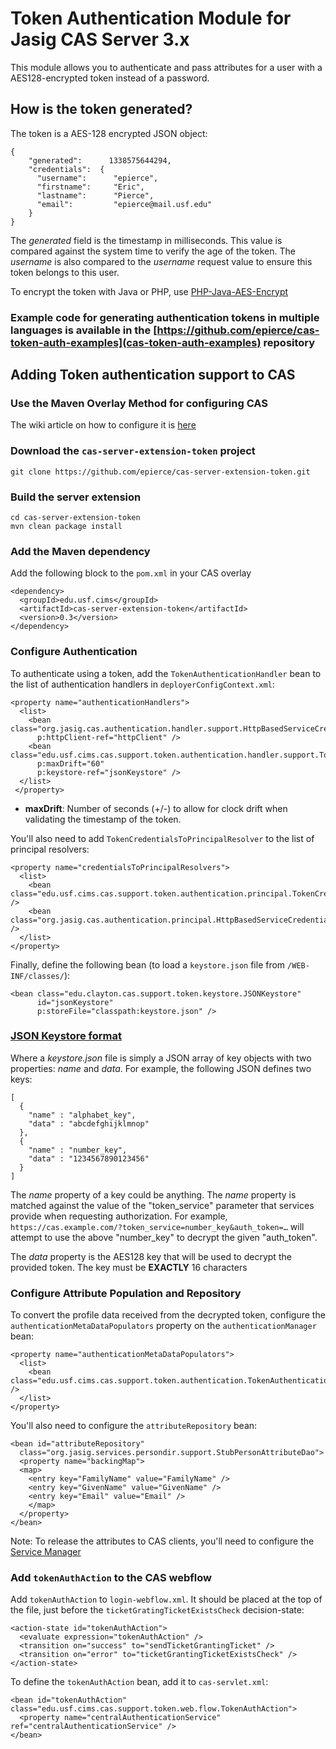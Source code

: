 # Token Authentication Module for Jasig CAS Server 3.x

This module allows you to authenticate and pass attributes for a user with a AES128-encrypted token instead of a password.   

## How is the token generated?
The token is a AES-128 encrypted JSON object:

```
{   
    "generated":      1338575644294,
    "credentials":  {
      "username":      "epierce",
      "firstname":     "Eric",
      "lastname":      "Pierce",
      "email":         "epierce@mail.usf.edu"
    }
}
```

The _generated_ field is the timestamp in milliseconds.  This value is compared against the system time to verify the age of the token.  The _username_ is also compared to the _username_ request value to ensure this token belongs to this user.

To encrypt the token with Java or PHP, use [PHP-Java-AES-Encrypt](https://github.com/stevenholder/PHP-Java-AES-Encrypt)

### Example code for generating authentication tokens in multiple languages is available in the [https://github.com/epierce/cas-token-auth-examples](cas-token-auth-examples) repository

## Adding Token authentication support to CAS

### Use the Maven Overlay Method for configuring CAS
The wiki article on how to configure it is [here](https://wiki.jasig.org/display/CASUM/Best+Practice+-+Setting+Up+CAS+Locally+using+the+Maven2+WAR+Overlay+Method)

### Download the `cas-server-extension-token` project
```
git clone https://github.com/epierce/cas-server-extension-token.git
```

### Build the server extension
```         
cd cas-server-extension-token
mvn clean package install
```

### Add the Maven dependency
Add the following block to the `pom.xml` in your CAS overlay

```
<dependency>
  <groupId>edu.usf.cims</groupId>
  <artifactId>cas-server-extension-token</artifactId>
  <version>0.3</version>
</dependency>
```

### Configure Authentication
To authenticate using a token, add the `TokenAuthenticationHandler` bean to the list of authentication handlers in `deployerConfigContext.xml`: 

```
<property name="authenticationHandlers">
  <list>
    <bean class="org.jasig.cas.authentication.handler.support.HttpBasedServiceCredentialsAuthenticationHandler"
      p:httpClient-ref="httpClient" />
    <bean class="edu.usf.cims.cas.support.token.authentication.handler.support.TokenAuthenticationHandler"
      p:maxDrift="60"
      p:keystore-ref="jsonKeystore" />
  </list>
 </property>
```    
    
* **maxDrift**: Number of seconds (+/-) to allow for clock drift  when validating the timestamp of the token.

You'll also need to add `TokenCredentialsToPrincipalResolver` to the list of principal resolvers:

```
<property name="credentialsToPrincipalResolvers">
  <list>
    <bean class="edu.usf.cims.cas.support.token.authentication.principal.TokenCredentialsToPrincipalResolver" />  
    <bean class="org.jasig.cas.authentication.principal.HttpBasedServiceCredentialsToPrincipalResolver" />
  </list>
</property>
```

Finally, define the following bean (to load a `keystore.json` file from `/WEB-INF/classes/`):

```
<bean class="edu.clayton.cas.support.token.keystore.JSONKeystore"
      id="jsonKeystore"
      p:storeFile="classpath:keystore.json" />
```

### [JSON Keystore format](id:keystore)
Where a _keystore.json_ file is simply a JSON array of key objects with two properties: _name_ and _data_. For example, the following JSON defines two keys:

```
[
  {
    "name" : "alphabet_key",
    "data" : "abcdefghijklmnop"
  },
  {
    "name" : "number_key",
    "data" : "1234567890123456"
  }
]
```
        
The _name_ property of a key could be anything. The _name_ property is matched against the value of the "token_service" parameter that services provide when requesting authorization. For example, `https://cas.example.com/?token_service=number_key&auth_token=…` will attempt to use the above "number_key" to decrypt the given "auth_token".

The _data_ property is the AES128 key that will be used to decrypt the provided token.  The key must be **EXACTLY** 16 characters
        
### Configure Attribute Population and Repository
To convert the profile data received from the decrypted token, configure the `authenticationMetaDataPopulators` property on the `authenticationManager` bean:

```
<property name="authenticationMetaDataPopulators">
  <list>
    <bean class="edu.usf.cims.cas.support.token.authentication.TokenAuthenticationMetaDataPopulator" />
  </list>
</property>
```

You'll also need to configure the `attributeRepository` bean:

``` 
<bean id="attributeRepository" 
  class="org.jasig.services.persondir.support.StubPersonAttributeDao">
  <property name="backingMap">
  <map>
    <entry key="FamilyName" value="FamilyName" />
    <entry key="GivenName" value="GivenName" />
    <entry key="Email" value="Email" />
    </map>
  </property>
</bean>
```
Note: To release the attributes to CAS clients, you'll need to configure the [Service Manager](https://wiki.jasig.org/display/CASUM/Services+Management)

  
### Add `tokenAuthAction` to the CAS webflow
Add `tokenAuthAction` to `login-webflow.xml`. It should be placed at the top of the file, just before the `ticketGratingTicketExistsCheck` decision-state:

```
<action-state id="tokenAuthAction">
  <evaluate expression="tokenAuthAction" />
  <transition on="success" to="sendTicketGrantingTicket" />
  <transition on="error" to="ticketGrantingTicketExistsCheck" />
</action-state>
```

To define the `tokenAuthAction` bean, add it to `cas-servlet.xml`:

```
<bean id="tokenAuthAction" class="edu.usf.cims.cas.support.token.web.flow.TokenAuthAction">
  <property name="centralAuthenticationService" ref="centralAuthenticationService" />
</bean>
```